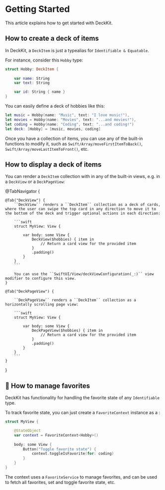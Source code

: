 #  Getting Started

This article explains how to get started with DeckKit.



## How to create a deck of items

In DeckKit, a ``DeckItem`` is just a typealias for `Identifiable & Equatable`.

For instance, consider this `Hobby` type:

```swift
struct Hobby: DeckItem {
    
    var name: String
    var text: String

    var id: String { name }
}
```

You can easily define a deck of hobbies like this:

```swift
let music = Hobby(name: "Music", text: "I love music!"),
let movies = Hobby(name: "Movies", text: "...and movies!"),
let coding = Hobby(name: "Coding", text: "...and coding!")
let deck: [Hobby] = [music, movies, coding]
```

Once you have a collection of items, you can use any of the built-in functions to modify it, such as ``Swift/Array/moveFirstItemToBack()``, ``Swift/Array/moveLastItemToFront()``, etc.



## How to display a deck of items

You can render a ``DeckItem`` collection with in any of the built-in views, e.g. in a ``DeckView`` or a ``DeckPageView``:

@TabNavigator {
    
    @Tab("DeckView") {
        ``DeckView`` renders a ``DeckItem`` collection as a deck of cards, where the user can swipe the top card in any direction to move it to the bottom of the deck and trigger optional actions in each direction:

        ```swift
        struct MyView: View {

            var body: some View {
                DeckView($hobbies) { item in
                    // Return a card view for the provided item
                }
                .padding()
            }
        }
        ```

        You can use the ``SwiftUI/View/deckViewConfiguration(_:)`` view modifier to configure this view.
    }
    
    @Tab("DeckPageView") {
        
        ``DeckPageView`` renders a ``DeckItem`` collection as a horizontally scrolling page view:
        
        ```swift
        struct MyView: View {

            var body: some View {
                DeckPageView($hobbies) { item in
                    // Return a card view for the provided item
                }
                .padding()
            }
        }
        ```
    }
}


## 👑 How to manage favorites

DeckKit has functionality for handling the favorite state of any `Identifiable` type.

To track favorite state, you can just create a ``FavoriteContext`` instance as a :

```swift
struct MyView {

    @StateObject
    var context = FavoriteContext<Hobby>()
    
    body: some View {
        Button("Toggle favorite state") {
            context.toggleIsFavorite(for: coding)
        }
    }
}
``` 

The context uses a ``FavoriteService`` to manage favorites, and can be used to fetch all favorites, set and toggle favorite state, etc.


[Pro]: https://kankoda.com/deckkit
